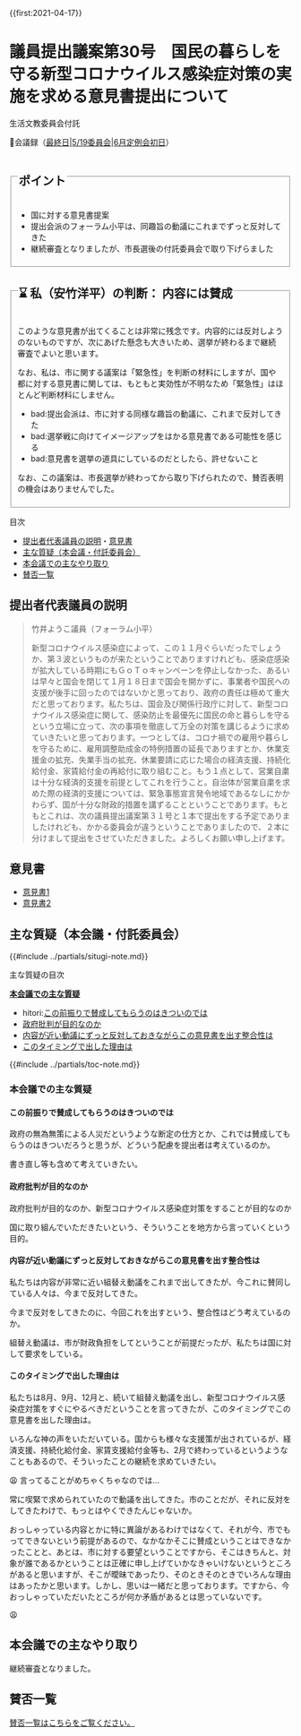 {{first:2021-04-17}}

# 議員提出議案第30号　国民の暮らしを守る新型コロナウイルス感染症対策の実施を求める意見書提出について

<i class="fa fa-gavel" aria-hidden="true"></i> 生活文教委員会付託

<p id="read-kaigiroku">📄会議録（<a href="https://ssp.kaigiroku.net/tenant/kodaira/SpMinuteView.html?council_id=1201&schedule_id=7&minute_id=179&is_search=true">最終日</a>|<a href="https://ssp.kaigiroku.net/tenant/kodaira/SpMinuteView.html?council_id=1218&schedule_id=2&minute_id=4&is_search=true">5/19委員会</a>|<a href="https://ssp.kaigiroku.net/tenant/kodaira/SpMinuteView.html?council_id=1225&schedule_id=2&minute_id=72&is_search=true">6月定例会初日</a>）</p>

<fieldset class="pnt">
  <legend><h2>ポイント</h2></legend>

- 国に対する意見書提案
- 提出会派のフォーラム小平は、同趣旨の動議にこれまでずっと反対してきた
- 継続審査となりましたが、市長選後の付託委員会で取り下げらました

</fieldset>

<fieldset class="sanpi" id="sanpi">
  <legend>
    <h2>⌛️ 私（安竹洋平）の判断： 内容には賛成</h2>
  </legend>

このような意見書が出てくることは非常に残念です。内容的には反対しようのないものですが、次にあげた懸念も大きいため、選挙が終わるまで継続審査でよいと思います。

なお、私は、市に関する議案は「緊急性」を判断の材料にしますが、国や都に対する意見書に関しては、もともと実効性が不明なため「緊急性」はほとんど判断材料にしません。

- bad:提出会派は、市に対する同様な趣旨の動議に、これまで反対してきた
- bad:選挙戦に向けてイメージアップをはかる意見書である可能性を感じる
- bad:意見書を選挙の道具にしているのだとしたら、許せないこと

なお、この議案は、市長選挙が終わってから取り下げられたので、賛否表明の機会はありませんでした。

</fieldset>


<div class="toc">

目次

- [提出者代表議員の説明](#提出者代表議員の説明)・[意見書](#意見書)
- [主な質疑（本会議・付託委員会）](#主な質疑本会議付託委員会)
- [本会議での主なやり取り](#本会議での主なやり取り)
- [賛否一覧](#賛否一覧)

</div>

## 提出者代表議員の説明

> 竹井ようこ議員（フォーラム小平）
>
> 新型コロナウイルス感染症によって、この１１月ぐらいだったでしょうか、第３波というものが来たということでありますけれども、感染症感染が拡大している時期にもＧｏＴｏキャンペーンを停止しなかった、あるいは早々と国会を閉じて１月１８日まで国会を開かずに、事業者や国民への支援が後手に回ったのではないかと思っており、政府の責任は極めて重大だと思っております。私たちは、国会及び関係行政庁に対して、新型コロナウイルス感染症に関して、感染防止を最優先に国民の命と暮らしを守るという立場に立って、次の事項を徹底して万全の対策を講じるように求めていきたいと思っております。一つとしては、コロナ禍での雇用や暮らしを守るために、雇用調整助成金の特例措置の延長でありますとか、休業支援金の拡充、失業手当の拡充、休業要請に応じた場合の経済支援、持続化給付金、家賃給付金の再給付に取り組むこと。もう１点として、営業自粛は十分な経済的支援を前提としてこれを行うこと。自治体が営業自粛を求めた際の経済的支援については、緊急事態宣言発令地域であるなしにかかわらず、国が十分な財政的措置を講ずることということであります。もともとこれは、次の議員提出議案第３１号と１本で提出をする予定でありましたけれども、かかる委員会が違うということでありましたので、２本に分けまして提出をさせていただきました。よろしくお願い申し上げます。

## 意見書

- [意見書1](https://ssp.kaigiroku.net/tenant/kodaira/SpMaterial.html?tenant_id=165&power_user=false&view_years=&council_id=1202&schedule_id=54&minute_id=1&is_search=true)
- [意見書2](https://ssp.kaigiroku.net/tenant/kodaira/SpMaterial.html?tenant_id=165&power_user=false&view_years=&council_id=1202&schedule_id=62&minute_id=1&is_search=true)

<div class="ippan-situgi">

## 主な質疑（本会議・付託委員会）
{{#include ../partials/situgi-note.md}}

<div class="toc">

主な質疑の目次

**[本会議での主な質疑](#本会議での主な質疑)**

- hitori:[この前振りで賛成してもらうのはきついのでは](#この前振りで賛成してもらうのはきついのでは)
- [政府批判が目的なのか](#政府批判が目的なのか)
- [内容が近い動議にずっと反対しておきながらこの意見書を出す整合性は](#内容が近い動議にずっと反対しておきながらこの意見書を出す整合性は)
- [このタイミングで出した理由は](#このタイミングで出した理由は)

{{#include ../partials/toc-note.md}}

</div>


### 本会議での主な質疑

#### この前振りで賛成してもらうのはきついのでは

<div class="bln bleft" data-speaker="👍 橋本久雄議員（一人会派の会）">

政府の無為無策による人災だというような断定の仕方とか、これでは賛成してもらうのはきついだろうと思うが、どういう配慮を提出者は考えているのか。

</div>

<div class="bln bright" data-speaker="竹井ようこ議員">

書き直し等も含めて考えていきたい。

</div>

#### 政府批判が目的なのか

<div class="bln bleft" data-speaker="他会派の議員">

政府批判が目的なのか、新型コロナウイルス感染症対策をすることが目的なのか

</div>

<div class="bln bright" data-speaker="竹井ようこ議員">

国に取り組んでいただきたいという、そういうことを地方から言っていくという目的。

</div>

#### 内容が近い動議にずっと反対しておきながらこの意見書を出す整合性は

<div class="bln bleft" data-speaker="他会派の議員">

私たちは内容が非常に近い組替え動議をこれまで出してきたが、今これに賛同している人々は、今まで反対してきた。

</div>

<div class="bln bleft" data-speaker="他会派の議員">

今まで反対をしてきたのに、今回これを出すという、整合性はどう考えているのか。

</div>

<div class="bln bright" data-speaker="竹井ようこ議員">

組替え動議は、市が財政負担をしてということが前提だったが、私たちは国に対して要求をしている。

</div>


#### このタイミングで出した理由は

<div class="bln bleft" data-speaker="他会派の議員">

私たちは8月、9月、12月と、続いて組替え動議を出し、新型コロナウイルス感染症対策をすぐにやるべきだということを言ってきたが、このタイミングでこの意見書を出した理由は。

</div>

<div class="bln bright" data-speaker="竹井ようこ議員">

いろんな神の声をいただいている。国からも様々な支援策が出されているが、経済支援、持続化給付金、家賃支援給付金等も、2月で終わっているというようなこともあるので、そういったことの継続を求めていきたい。

</div>

<div class="bln bleft thought">

😩 言ってることがめちゃくちゃなのでは…

</div>

<div class="bln bleft" data-speaker="他会派の議員">

常に喫緊で求められていたので動議を出してきた。市のことだが、それに反対をしてきたわけで、もっとはやくできたんじゃないか。

</div>

<div class="bln bright" data-speaker="竹井ようこ議員">

おっしゃっている内容とかに特に異論があるわけではなくて、それが今、市でもってできないという前提があるので、なかなかそこに賛成ということはできなかったことと、あとは、市に対する要望ということですから、そこはきちんと、対象が誰であるかということは正確に申し上げていかなきゃいけないというところがあると思いますが、そこが曖昧であったり、そのときそのときでいろんな理由はあったかと思います。しかし、思いは一緒だと思っております。ですから、今おっしゃっていただいたところが何か矛盾があるとは思っていないです。

</div>

<div class="bln bleft thought">

😩

</div>


</div>

## 本会議での主なやり取り

継続審査となりました。


## 賛否一覧
[賛否一覧はこちらをご覧ください。](../kekka-ichiran.md#賛否)
